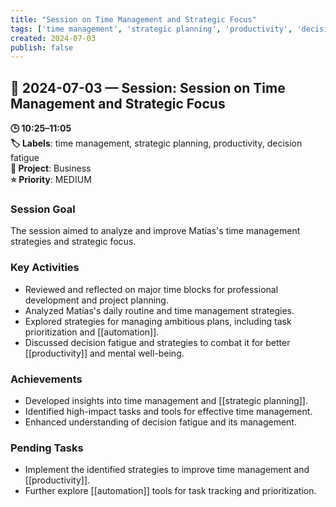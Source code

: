 ```yaml
---
title: "Session on Time Management and Strategic Focus"
tags: ['time management', 'strategic planning', 'productivity', 'decision fatigue']
created: 2024-07-03
publish: false
---
```


## 📅 2024-07-03 — Session: Session on Time Management and Strategic Focus

**🕒 10:25–11:05**  
**🏷️ Labels**: time management, strategic planning, productivity, decision fatigue  
**📂 Project**: Business  
**⭐ Priority**: MEDIUM  


### Session Goal
The session aimed to analyze and improve Matías's time management strategies and strategic focus.

### Key Activities
- Reviewed and reflected on major time blocks for professional development and project planning.
- Analyzed Matías's daily routine and time management strategies.
- Explored strategies for managing ambitious plans, including task prioritization and [[automation]].
- Discussed decision fatigue and strategies to combat it for better [[productivity]] and mental well-being.

### Achievements
- Developed insights into time management and [[strategic planning]].
- Identified high-impact tasks and tools for effective time management.
- Enhanced understanding of decision fatigue and its management.

### Pending Tasks
- Implement the identified strategies to improve time management and [[productivity]].
- Further explore [[automation]] tools for task tracking and prioritization.
